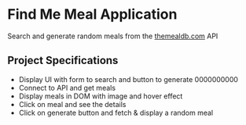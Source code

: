 # Find Me Meal Application

Search and generate random meals from the [themealdb.com](https://www.themealdb.com) API

## Project Specifications

- Display UI with form to search and button to generate 0000000000
- Connect to API and get meals
- Display meals in DOM with image and hover effect
- Click on meal and see the details
- Click on generate button and fetch & display a random meal
